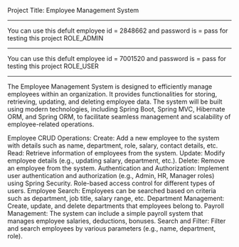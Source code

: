 Project Title: Employee Management System
_______________________________________________________________________________________________________
You can use this defult employee id = 2848662 and password is = pass for testing this project ROLE_ADMIN
___________________________________________________________________________________________________
You can use this defult employee id = 7001520 and password is = pass for testing this project ROLE_USER
___________________________________________________________________________________________________
 The Employee Management System is designed to efficiently manage employees within an organization. It provides functionalities for storing, retrieving, updating, and deleting employee data. The system will be built using modern technologies, including Spring Boot, Spring MVC, Hibernate ORM, and Spring ORM, to facilitate seamless management and scalability of employee-related operations.

Employee CRUD Operations:
Create: Add a new employee to the system with details such as name, department, role, salary, contact details, etc.
Read: Retrieve information of employees from the system.
Update: Modify employee details (e.g., updating salary, department, etc.).
Delete: Remove an employee from the system.
Authentication and Authorization:
Implement user authentication and authorization (e.g., Admin, HR, Manager roles) using Spring Security.
Role-based access control for different types of users.
Employee Search: Employees can be searched based on criteria such as department, job title, salary range, etc.
Department Management: Create, update, and delete departments that employees belong to.
Payroll Management: The system can include a simple payroll system that manages employee salaries, deductions, bonuses.
Search and Filter:
Filter and search employees by various parameters (e.g., name, department, role).
